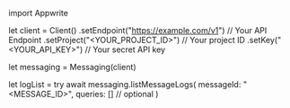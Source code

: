 import Appwrite

let client = Client()
    .setEndpoint("https://example.com/v1") // Your API Endpoint
    .setProject("<YOUR_PROJECT_ID>") // Your project ID
    .setKey("<YOUR_API_KEY>") // Your secret API key

let messaging = Messaging(client)

let logList = try await messaging.listMessageLogs(
    messageId: "<MESSAGE_ID>",
    queries: [] // optional
)

